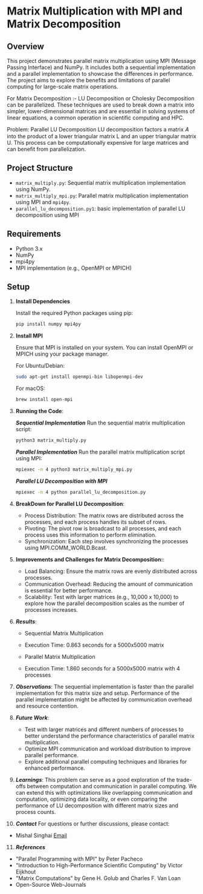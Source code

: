 # Matrix Multiplication with MPI and Matrix Decomposition

## Overview

This project demonstrates parallel matrix multiplication using MPI (Message Passing Interface) and NumPy. It includes both a sequential implementation and a parallel implementation to showcase the differences in performance. The project aims to explore the benefits and limitations of parallel computing for large-scale matrix operations.

For Matrix Decomposition :- LU Decomposition or Cholesky Decomposition can be parallelized. These techniques are used to break down a matrix into simpler, lower-dimensional matrices and are essential in solving systems of linear equations, a common operation in scientific computing and HPC.


Problem: Parallel LU Decomposition
LU decomposition factors a matrix 𝐴 into the product of a lower triangular matrix L and an upper triangular matrix U. 
This process can be computationally expensive for large matrices and can benefit from parallelization.

## Project Structure

- `matrix_multiply.py`: Sequential matrix multiplication implementation using NumPy.
- `matrix_multiply_mpi.py`: Parallel matrix multiplication implementation using MPI and `mpi4py`.
- `parallel_lu_decomposition.py1`: basic implementation of parallel LU decomposition using MPI

## Requirements

- Python 3.x
- NumPy
- mpi4py
- MPI implementation (e.g., OpenMPI or MPICH)

## Setup

1. **Install Dependencies**

   Install the required Python packages using pip:

   ```bash
   pip install numpy mpi4py

2. **Install MPI**

    Ensure that MPI is installed on your system. You can install OpenMPI or MPICH using your package manager.

    For Ubuntu/Debian:
    ```bash
    sudo apt-get install openmpi-bin libopenmpi-dev
    ```

    For macOS:
     ```bash
    brew install open-mpi
     ```

3. **Running the Code**:

    ***Sequential Implementation***
    Run the sequential matrix multiplication script:
    ```bash
    python3 matrix_multiply.py
    ```

    ***Parallel Implementation***
    Run the parallel matrix multiplication script using MPI:
    ```bash
    mpiexec -n 4 python3 matrix_multiply_mpi.py
    ```

    ***Parallel LU Decomposition with MPI***
   ```bash
   mpiexec -n 4 python parallel_lu_decomposition.py
    ```
4. **BreakDown for Parallel LU Decomposition**:
   - Process Distribution: The matrix rows are distributed across the processes, and each process handles its subset of rows.
   - Pivoting: The pivot row is broadcast to all processes, and each process uses this information to perform elimination.
   - Synchronization: Each step involves synchronizing the processes using MPI.COMM_WORLD.Bcast.
  
5. **Improvements and Challenges for Matrix Decomposition:**:
   - Load Balancing: Ensure the matrix rows are evenly distributed across processes.
   - Communication Overhead: Reducing the amount of communication is essential for better performance.
   - Scalability: Test with larger matrices (e.g., 10,000 x 10,000) to explore how the parallel decomposition scales as the number of processes increases.

6. ***Results***:
   - Sequential Matrix Multiplication
   - Execution Time: 0.863 seconds for a 5000x5000 matrix
   
   - Parallel Matrix Multiplication
   - Execution Time: 1.860 seconds for a 5000x5000 matrix with 4 processes

7. ***Observations***:
   The sequential implementation is faster than the parallel implementation for this matrix size and setup.
   Performance of the parallel implementation might be affected by communication overhead and resource contention.

8. ***Future Work***:
   - Test with larger matrices and different numbers of processes to better understand the performance characteristics of parallel matrix multiplication.
   - Optimize MPI communication and workload distribution to improve parallel performance.
   - Explore additional parallel computing techniques and libraries for enhanced performance.

9. ***Learnings***:
      This problem can serve as a good exploration of the trade-offs between computation and communication in parallel computing. We can extend this with optimizations like overlapping communication and computation, optimizing data locality, or even comparing the 
      performance of LU decomposition with different matrix sizes and process counts.

10. ***Contact***
   For questions or further discussions, please contact:
   - Mishal Singhai 
   [Email](mailto:mishalsinghai21032001@gmail.com)

11. ***References***
   - "Parallel Programming with MPI" by Peter Pacheco
   - "Introduction to High-Performance Scientific Computing" by Victor Eijkhout
   - "Matrix Computations" by Gene H. Golub and Charles F. Van Loan
   - Open-Source Web-Journals






